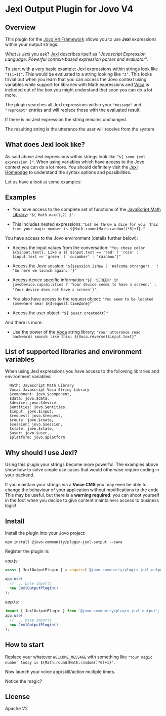 # Jexl Output Plugin for Jovo V4

<!--
[![NPM](https://nodei.co/npm/jovo-v4-community-plugin-spintax-output.png)](https://nodei.co/npm/jovo-v4-community-plugin-spintax-output/)
-->

## Overview

This plugin for the [Jovo V4 Framework](https://github.com/jovotech/jovo-framework) allows you to use **Jexl** expressions within your output strings.

*What is Jexl* you ask? [Jexl](https://github.com/TomFrost/Jexl) describes itself as "*Javascript Expression Language: Powerful context-based expression parser and evaluator*".

To start with a very basic example: Jexl expressions within strings look like `"${1+1}"`. This would be evaluated to a string looking like `"2"`. This looks trivial but when you learn that you can access the Jovo context using variables while support for libraries with Math expressions and [Voca](https://vocajs.com/) is included out of the box you might understand that soon you can do a lot more.

The plugin searches all Jexl expressions within your `"message"` and `"reprompt"` entries and will replace those with the evaluated result.

If there is no Jexl expression the string remains unchanged.

The resulting string is the utterance the user will receive from the system.

## What does Jexl look like?

As said above Jexl expressions within strings look like `"${ some jexl expression }"`. When using variables which have access to the Jovo context you can do a lot more. You should definitely visit the [Jexl Homepage](https://github.com/TomFrost/Jexl) to understand the syntax options and possibilities.

Let us have a look at some examples:

## Examples

- You have access to the complete set of functions of the [JavaScript Math Library](https://www.w3schools.com/js/js_math.asp): `"${ Math.max(1,2) }"`.

- This includes nested expressions: `"Let me throw a dice for you. This time your magic number is ${Math.round(Math.random()*6)+1}."`

You have access to the Jovo environment (details further below):

- Access the input values from the conversation: `"You chose color ${$input.text}. Like a ${ $input.text == 'red' ? 'rose' : $input.text == 'green' ? 'cucumber' : 'rainbow'}"`

- Access the Jovo session: `"${$session.isNew ? 'Welcome stranger! ' : 'So here we launch again: '}"`

- Access device specific information `"${ 'SCREEN' in jovoDevice.capabilities ? 'Your device seems to have a screen.' : 'Your device does not have a screen'}"`,

- You also have access to the request object: `"You seem to be located somewhere near ${$request.timeZone}"`

- Access the user object: `"${ $user.createdAt}"`

And there is more:

- Use the power of the [Voca](https://vocajs.com/) string library: `"Your utterance read backwards sounds like this: ${Voca.reverse($input.text}"`

## List of supported libraries and environment variables

When using Jexl expressions you have access to the following libraries and environment variables:

      Math: Javascript Math Library
      Voca: Javascript Voca String Library
      $component: jovo.$component,
      $data: jovo.$data,
      $device: jovo.$device,
      $entities: jovo.$entities,
      $input: jovo.$input,
      $request: jovo.$request,
      $route: jovo.$route,
      $session: jovo.$session,
      $state: jovo.$state,
      $user: jovo.$user,
      $platform: jovo.$platform

## Why should I use Jexl?

Using this plugin your strings become more powerful. The examples above show how to solve simple use cases that would otherwise require coding in your backend.

If you maintain your strings via a **Voice CMS** you may even be able to change the behaviour of your application without modifications to the code. This may be useful, but there is a
**warning required**: you can shoot yourself in the foot when you decide to give content maintainers access to business logic!

## Install

Install the plugin into your Jovo project:

`npm install @jovo-community/plugin-jexl-output --save`

Register the plugin in:

app.js:

```javascript
const { JexlOutputPlugin } = require('@jovo-community/plugin-jexl-output');

app.use(
  // ... base imports
  new JexlOutputPlugin()
);
```

app.ts:

```typescript
import { JexlOutputPlugin } from '@jovo-community/plugin-jexl-output';
app.use(
  // ... base imports
  new JexlOutputPlugin()
);
```

## How to start

Replace your whatever `WELCOME_MESSAGE` with something like `"Your magic number today is ${Math.round(Math.random()*6)+1}"`.

Now launch your voice app/skill/action multiple times.

Notice the magic?

## License

Apache V2
